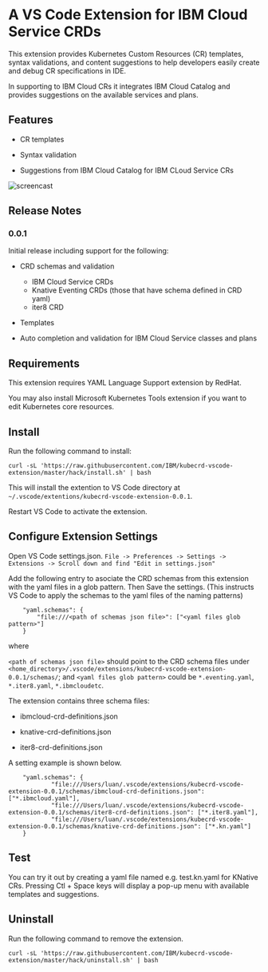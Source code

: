 # A VS Code Extension for IBM Cloud Service CRDs

This extension provides Kubernetes Custom Resources (CR) templates, syntax validations, and content suggestions to help developers easily create and debug CR specifications in IDE.

In supporting to IBM Cloud CRs it integrates IBM Cloud Catalog and provides suggestions on the available services and plans.

## Features

* CR templates

* Syntax validation

* Suggestions from IBM Cloud Catalog for IBM CLoud Service CRs

![screencast](https://github.com/IBM/kubecrd-vscode-extension/blob/master/images/demo.gif)

## Release Notes

### 0.0.1

Initial release including support for the following:

* CRD schemas and validation

  - IBM Cloud Service CRDs
  - Knative Eventing CRDs (those that have schema defined in CRD yaml)
  - iter8 CRD

* Templates

* Auto completion and validation for IBM Cloud Service classes and plans

## Requirements

This extension requires YAML Language Support extension by RedHat.

You may also install Microsoft Kubernetes Tools extension if you want to edit Kubernetes core resources. 

## Install

Run the following command to install:

```
curl -sL 'https://raw.githubusercontent.com/IBM/kubecrd-vscode-extension/master/hack/install.sh' | bash 
```

This will install the extention to VS Code directory at `~/.vscode/extentions/kubecrd-vscode-extension-0.0.1`.

Restart VS Code to activate the extension.


## Configure Extension Settings

Open VS Code settings.json. `File -> Preferences -> Settings -> Extensions -> Scroll down and find "Edit in settings.json"`

Add the following entry to asociate the CRD schemas from this extension with the yaml files in a glob pattern. Then Save the settings. (This instructs VS Code to apply the schemas to the yaml files of the naming patterns)

```
    "yaml.schemas": {
        "file:///<path of schemas json file>": ["<yaml files glob pattern>"]
    }
```

where 

`<path of schemas json file>` should point to the CRD schema files under `<home_directory>/.vscode/extensions/kubecrd-vscode-extension-0.0.1/schemas/`; and `<yaml files glob pattern>` could be `*.eventing.yaml`, `*.iter8.yaml`, `*.ibmcloudetc`. 
    
The extension contains three schema files:

* ibmcloud-crd-definitions.json

* knative-crd-definitions.json

* iter8-crd-definitions.json

A setting example  is shown below.

```
    "yaml.schemas": {
            "file:///Users/luan/.vscode/extensions/kubecrd-vscode-extension-0.0.1/schemas/ibmcloud-crd-definitions.json": ["*.ibmcloud.yaml"],
            "file:///Users/luan/.vscode/extensions/kubecrd-vscode-extension-0.0.1/schemas/iter8-crd-definitions.json": ["*.iter8.yaml"],
            "file:///Users/luan/.vscode/extensions/kubecrd-vscode-extension-0.0.1/schemas/knative-crd-definitions.json": ["*.kn.yaml"]
    }

```

## Test

You can try it out by creating a yaml file named e.g. test.kn.yaml for KNative CRs. Pressing Ctl + Space keys will display a pop-up menu with available templates and suggestions.

## Uninstall

Run the following command to remove the extension.

```
curl -sL 'https://raw.githubusercontent.com/IBM/kubecrd-vscode-extension/master/hack/uninstall.sh' | bash 
```

